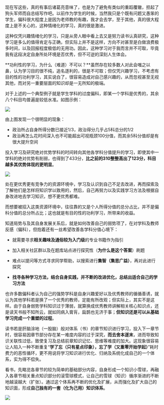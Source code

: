 现在写这些，真的有事后诸葛亮意味了，也是为了避免有类似的重蹈覆辙，担起了狗头军师而自总结写作吧。以前作为学生的时候，当然我只是个既有问题又愚笨的学生，偏科很大程度上是因为老师教的有趣，我才会去学，至于其他，真的很大程度上是不关心的，这种情绪化的学习，真的很是激进。

这种仅凭兴趣情绪化的学习，只是从旁人眼中看上去又是努力读书认真研究，这种学习是多么的值得肯定与正确，但实际上并不是这样，方向不对甚至是白做浪费极多时间，以及回报程度极低的无用功。因此，这种学习对于我而言并不可取，毕竟我有这段决定自身所处环境是否优秀，但不可逆的深刻人生体会。

**功利性的学习，为什么（难道）不可以？**虽然存在较多数人对此会嗤之以鼻，认为学习目的很不纯，追名逐利的，很是不可取；但仅凭兴趣学习，不考虑有目的性的功利学习，其实说白了，很容易造成对自己感兴趣的，从而忽视甚至无视其他，而对另一重要层面的知识却是一无所知的极端。

对于上述的一个典型例子就是学生学科的过度偏科，即某一个学科是优秀的，其余八个科目均普遍是较低水准。如图示例：

![](https://i.postimg.cc/6Qp41xy5/Snipaste-2019-08-19-22-42-42.png)

由上图发现一个很明显的现象：

* 政治所占自身所得分数已接近1/3，政治得分几乎占5科总分的1/2
* 政治再怎么花时间深入也不可能超出可视瓶颈100分值，而其余5科分值却是有很大提升空间

投入学习及研究绝对优势学科的时间转向其他各学科分值提升的学习，即使其中一学科的绝对优势有削弱，也得到了433分，**比之前的310整整高出了123分，科目越多其优势体现的更明显**。

![](https://i.postimg.cc/QMqvfYfj/Snipaste-2019-08-19-23-55-46.png)

处在更优秀更有竞争力的资源环境中，学习及认识到自己不足去改进，再而探索及了解他们是怎样将知识学以致用的，然后，自己再努力以及实践学习方法及根据自身改进地去学习知识，想不更优秀都难。

而想要被招入这类资源环境中，往往靠的又是个人所得分值的总分占比，并不是偏科分值的总分所占比；这也就是有目的性的功利学习，所带来的收益。

知道局势与及其自身发展关系后，就是如何改善自己的弱势项了，在对学科及教师反感（偏科），但抱着还有一丝希望改善各学科分值心境下：

* 就需要寻求**相关趣味及通俗较为入门级**的专业书籍作为指引

* 加入相关社区群以及在题库站点进行探究性（**为什么是这个答案**）刷题

* 难点以提问等方式寻求同学帮助，以搜索进行**集智（集思广益）**，再对此进行探究
* **找寻各种学习方法，结合自身实践，并不断的改进优化，总结出适合自己的学习方法**

也许多数偏科者认为自己的强势学科是自身兴趣爱好以及优秀教师的循循善诱，就认为其他学科若是换了一个优秀的教师，定能有所改观；但实际上，其实不是这样。由于自身弱势学科知识过于薄弱，就算换成优秀教师讲解相关核心知识点，还是读天书般不知所云，就如同病入膏肓，扁鹊也无济于事；**但知识还是可以从基础学习完成一个重塑的过程**。

读书若是肝脑涂地（一股脑）般对体系（书）的章节知识进行学习，投入下一章节时，很容易因章节部分存在某一难度内容的过于深究，**而去舍本逐末**，进而导致知识关联性过低，致使复习及总结前章知识记忆、思维等难度的加大。这现象很容易让人陷入一种不断重复“**学了忘（只有星点印象），忘了学（又重零开始学起）**”耗时费力的恶性循环，更不用说将学习知识进行优化、归纳及系统化成自己的一个体系，实为得不偿失。

看书，先略览各章节的较为简单的基础部分内容，自身形成一个知识小雪球，再融入各章节相关重点知识部分的滚雪球模式，让自己的雪球（知识）循序渐进的不断地越滚越大（扩张）。通过这个体系再不断的优化及扩展，从而强化及扩大自己的知识面，形成**自己独有的一套（化为己用）知识体系**。

![](https://i.postimg.cc/cHSYLRW1/18H3Q.gif)













